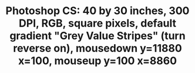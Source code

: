 ---
ee_id: '75'
site: '1'
type: '2'
url: 2011-003-photoshop-cs
title: 'Photoshop CS: 40 by 30 inches, 300 DPI, RGB, square pixels, default gradient
  "Grey Value Stripes" (turn reverse on), mousedown y=11880 x=100, mouseup y=100 x=8860'
year: '2011'
display_year: '2011'
medium: Chromogenic print
dims: 40 x 30 inches
pitch: ''
ps: ''
live_url: ''
related: ''
youtube: ''
related_code: ''
imgs: photoshop-cs-2011-003-full-database-AR.jpg
subheading: ''
download: ''
add_credit: ''
commission: ''
layout: things-i-made
---